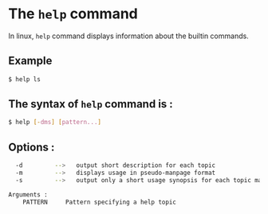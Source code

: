 
# The `help` command

In linux, `help` command displays information about the builtin commands.


## Example

```bash
$ help ls
```

## The syntax of `help` command is :

```bash
$ help [-dms] [pattern...] 
```
## Options :
```bash
  -d         -->   output short description for each topic
  -m         -->   displays usage in pseudo-manpage format
  -s         -->   output only a short usage synopsis for each topic matching PATTERN

Arguments :
    PATTERN     Pattern specifying a help topic
``` 
